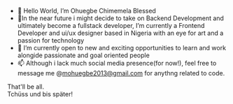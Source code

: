 - 👋 Hello World, I’m Ohuegbe Chimemela Blessed
- 👀In the near future i might decide to take on Backend Development and ultimately become a fullstack developer,  I’m currently a Frontend Developer and ui/ux designer based in Nigeria with an eye for art and a passion for technology
- 💞️ I’m currently open to new and exciting opportunities to learn and work alongide passionate and goal oriented people
- 📫 Although i lack much social media presence(for now!), feel free to message me @mohuegbe2013@gmail.com for anythng related to code.

That'll be all.
<br>
Tchüss und bis später!

<!---
Ohuegbe-Chimemela-Blessed/Ohuegbe-Chimemela-Blessed is a ✨ special ✨ repository because its `README.md` (this file) appears on your GitHub profile.
You can click the Preview link to take a look at your changes.
--->
